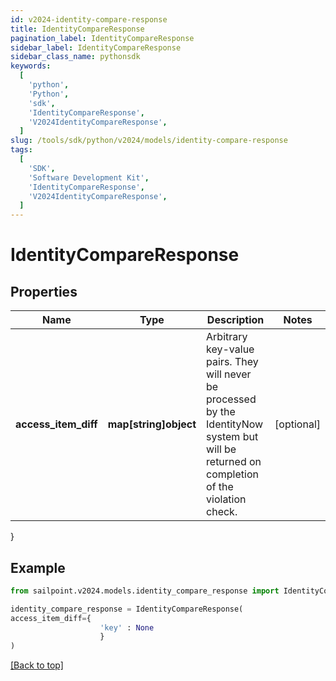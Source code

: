 ```yaml
---
id: v2024-identity-compare-response
title: IdentityCompareResponse
pagination_label: IdentityCompareResponse
sidebar_label: IdentityCompareResponse
sidebar_class_name: pythonsdk
keywords:
  [
    'python',
    'Python',
    'sdk',
    'IdentityCompareResponse',
    'V2024IdentityCompareResponse',
  ]
slug: /tools/sdk/python/v2024/models/identity-compare-response
tags:
  [
    'SDK',
    'Software Development Kit',
    'IdentityCompareResponse',
    'V2024IdentityCompareResponse',
  ]
---
```


# IdentityCompareResponse

## Properties

| Name | Type | Description | Notes |
| --- | --- | --- | --- |
| **access_item_diff** | **map[string]object** | Arbitrary key-value pairs. They will never be processed by the IdentityNow system but will be returned on completion of the violation check. | [optional] |

}

## Example

```python
from sailpoint.v2024.models.identity_compare_response import IdentityCompareResponse

identity_compare_response = IdentityCompareResponse(
access_item_diff={
                    'key' : None
                    }
)

```

[[Back to top]](#)
